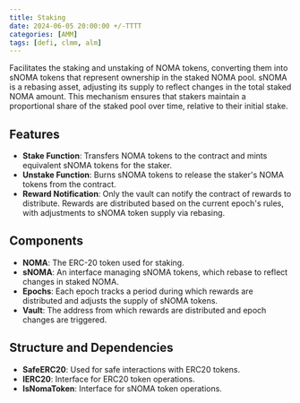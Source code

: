 ```yaml
---
title: Staking
date: 2024-06-05 20:00:00 +/-TTTT
categories: [AMM]
tags: [defi, clmm, alm]
---
```


Facilitates the staking and unstaking of NOMA tokens, converting them into sNOMA tokens that represent ownership in the staked NOMA pool. sNOMA is a rebasing asset, adjusting its supply to reflect changes in the total staked NOMA amount. This mechanism ensures that stakers maintain a proportional share of the staked pool over time, relative to their initial stake.

## Features

- **Stake Function**: Transfers NOMA tokens to the contract and mints equivalent sNOMA tokens for the staker.
- **Unstake Function**: Burns sNOMA tokens to release the staker's NOMA tokens from the contract.
- **Reward Notification**: Only the vault can notify the contract of rewards to distribute. Rewards are distributed based on the current epoch's rules, with adjustments to sNOMA token supply via rebasing.

## Components

- **NOMA**: The ERC-20 token used for staking.
- **sNOMA**: An interface managing sNOMA tokens, which rebase to reflect changes in staked NOMA.
- **Epochs**: Each epoch tracks a period during which rewards are distributed and adjusts the supply of sNOMA tokens.
- **Vault**: The address from which rewards are distributed and epoch changes are triggered.

## Structure and Dependencies

- **SafeERC20**: Used for safe interactions with ERC20 tokens.
- **IERC20**: Interface for ERC20 token operations.
- **IsNomaToken**: Interface for sNOMA token operations.